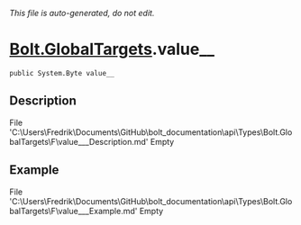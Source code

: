 *This file is auto-generated, do not edit.*

# [Bolt.GlobalTargets](Types/Bolt.GlobalTargets.md).value__
`public System.Byte value__`
## Description
File 'C:\Users\Fredrik\Documents\GitHub\bolt_documentation\api\Types\Bolt.GlobalTargets\F\value___Description.md' Empty
## Example
File 'C:\Users\Fredrik\Documents\GitHub\bolt_documentation\api\Types\Bolt.GlobalTargets\F\value___Example.md' Empty
